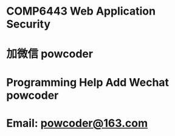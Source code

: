 # COMP6443 Web Application Security
# 加微信 powcoder

# Programming Help Add Wechat powcoder

# Email: powcoder@163.com


